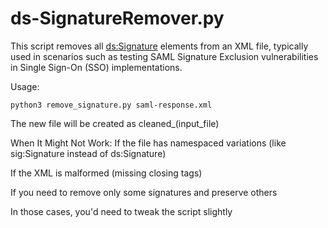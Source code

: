 # ds-SignatureRemover.py

This script removes all <ds:Signature> elements from an XML file, typically used in scenarios such as testing SAML Signature Exclusion vulnerabilities in Single Sign-On (SSO) implementations.

Usage:
```
python3 remove_signature.py saml-response.xml
```
The new file will be created as cleaned_(input_file)


When It Might Not Work:
If the file has namespaced variations (like sig:Signature instead of ds:Signature)

If the XML is malformed (missing closing tags)

If you need to remove only some signatures and preserve others

In those cases, you'd need to tweak the script slightly
